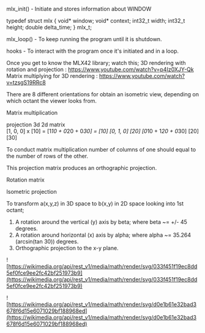 mlx_init() - Initiate and stores information about WINDOW

typedef struct mlx
{
	void*		window;
	void*		context;
	int32_t		width;
	int32_t		height;
	double		delta_time;
}	mlx_t;

mlx_loop() - To keep running the program until it is shutdown.

hooks - To interact with the program once it's initiated and in a loop. 

Once you get to know the MLX42 library; watch this;
3D rendering with rotation and projection : https://www.youtube.com/watch?v=p4Iz0XJY-Qk
Matrix multiplying for 3D rendering : https://www.youtube.com/watch?v=tzsgS19RRc8

There are 8 different orientations for obtain an isometric view, depending on which octant the viewer looks from.

Matrix multiplication

projection    3d                                2d
matrix         
[1, 0, 0]  x  [10]  =  [1*10 + 0*20 + 0*30] = [10] 
[0, 1, 0]     [20]     [0*10 + 1*20 + 0*30]   [20]
              [30]

To conduct matrix multiplication number of columns of one should equal to the number of rows of the other.

This projection matrix produces an orthographic projection.

Rotation matrix



Isometric projection

To transform a(x,y,z) in 3D space to b(x,y) in 2D space looking into 1st octant;

1. A rotation around the vertical (y) axis by beta; where beta ~= +/- 45 degrees.
2. A rotation around horizontal (x) axis by alpha; where alpha ~= 35.264 (arcsin(tan 30)) degrees.
3. Orthographic projection to the x-y plane.

![https://wikimedia.org/api/rest_v1/media/math/render/svg/033f451f19ec8dd5ef0fce9ee2fc42bf251973b9](https://wikimedia.org/api/rest_v1/media/math/render/svg/033f451f19ec8dd5ef0fce9ee2fc42bf251973b9)

![https://wikimedia.org/api/rest_v1/media/math/render/svg/d0e1b61e32bad3678f6d15e6071029bf188968ed](https://wikimedia.org/api/rest_v1/media/math/render/svg/d0e1b61e32bad3678f6d15e6071029bf188968ed)


